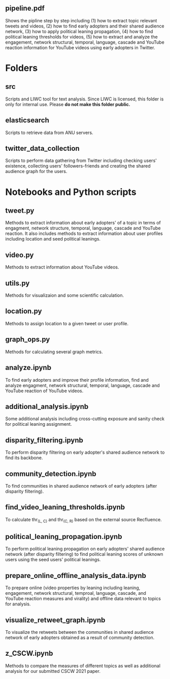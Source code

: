 ## pipeline.pdf
Shows the pipline step by step including (1) how to extract topic relevant tweets and videos, (2) how to find early adopters and their shared audience network, (3) how to apply political leaning propagation, (4) how to find political leaning thresholds for videos, (5) how to extract and analyze the engagement, network structural, temporal, language, cascade and YouTube reaction information for YouTube videos using early adopters in Twitter.

# Folders

## src
Scripts and LIWC tool for text analysis. Since LIWC is licensed, this folder is only for internal use. Please **do not make this folder public.**

## elasticsearch
Scripts to retrieve data from ANU servers.

## twitter_data_collection
Scripts to perform data gathering from Twitter including checking users' existence, collecting users' followers-friends and creating the shared audience graph for the users.


# Notebooks and Python scripts

## tweet.py
Methods to extract information about early adopters' of a topic in terms of engagment, network structure, temporal, language, cascade and YouTube reaction. It also includes methods to extract information about user profiles including location and seed political leanings. 

## video.py
Methods to extract information about YouTube videos.

## utils.py
Methods for visualizaion and some scientific calculation.

## location.py
Methods to assign location to a given tweet or user profile.

## graph_ops.py
Methods for calculating several graph metrics.

## analyze.ipynb
To find early adopters and improve their profile information, find and analyze engagment, network structural, temporal, language, cascade and YouTube reaction of YouTube videos.

## additional_analysis.ipynb
Some additional analysis including cross-cutting exposure and sanity check for political leaning assignment.

## disparity_filtering.ipynb
To perform disparity filtering on early adopter's shared audience network to find its backbone.

## community_detection.ipynb
To find communities in shared audience network of early adopters (after disparity filtering).

## find_video_leaning_thresholds.ipynb
To calculate thr<sub>(L, C)</sub> and thr<sub>(C, R)</sub> based on the external source Recfluence.

## political_leaning_propagation.ipynb
To perform political leaning propagation on early adopters' shared audience network (after disparity filtering) to find political leaning scores of unknown users using the seed users' political leanings.

## prepare_online_offline_analysis_data.ipynb
To prepare online (video properties by leaning including leaning, engagement, network structural, temproal, language, cascade, and YouTube reaction measures and virality) and offline data relevant to topics for analysis.

## visualize_retweet_graph.ipynb
To visualize the retweets between the communities in shared audience network of early adopters obtained as a result of community detection.

## z_CSCW.ipynb
Methods to compare the measures of different topics as well as additional analysis for our submitted CSCW 2021 paper.
